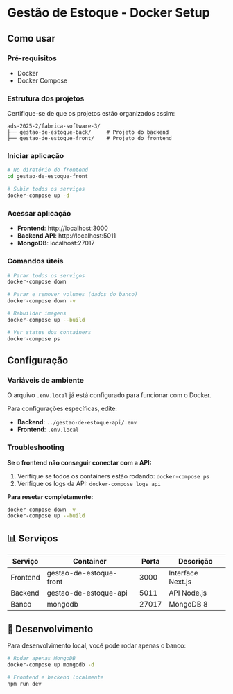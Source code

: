 # Gestão de Estoque - Docker Setup

## Como usar

### Pré-requisitos

- Docker
- Docker Compose

### Estrutura dos projetos

Certifique-se de que os projetos estão organizados assim:

```
ads-2025-2/fabrica-software-3/
├── gestao-de-estoque-back/     # Projeto do backend
├── gestao-de-estoque-front/    # Projeto do frontend
```

### Iniciar aplicação

```bash
# No diretório do frontend
cd gestao-de-estoque-front

# Subir todos os serviços
docker-compose up -d
```

### Acessar aplicação

- **Frontend**: http://localhost:3000
- **Backend API**: http://localhost:5011
- **MongoDB**: localhost:27017

### Comandos úteis

```bash
# Parar todos os serviços
docker-compose down

# Parar e remover volumes (dados do banco)
docker-compose down -v

# Rebuildar imagens
docker-compose up --build

# Ver status dos containers
docker-compose ps
```

## Configuração

### Variáveis de ambiente

O arquivo `.env.local` já está configurado para funcionar com o Docker.

Para configurações específicas, edite:

- **Backend**: `../gestao-de-estoque-api/.env`
- **Frontend**: `.env.local`

### Troubleshooting

**Se o frontend não conseguir conectar com a API:**

1. Verifique se todos os containers estão rodando: `docker-compose ps`
2. Verifique os logs da API: `docker-compose logs api`

**Para resetar completamente:**

```bash
docker-compose down -v
docker-compose up --build
```

## 📊 Serviços

| Serviço  | Container               | Porta | Descrição         |
| -------- | ----------------------- | ----- | ----------------- |
| Frontend | gestao-de-estoque-front | 3000  | Interface Next.js |
| Backend  | gestao-de-estoque-api   | 5011  | API Node.js       |
| Banco    | mongodb                 | 27017 | MongoDB 8         |

## 🔄 Desenvolvimento

Para desenvolvimento local, você pode rodar apenas o banco:

```bash
# Rodar apenas MongoDB
docker-compose up mongodb -d

# Frontend e backend localmente
npm run dev
```
